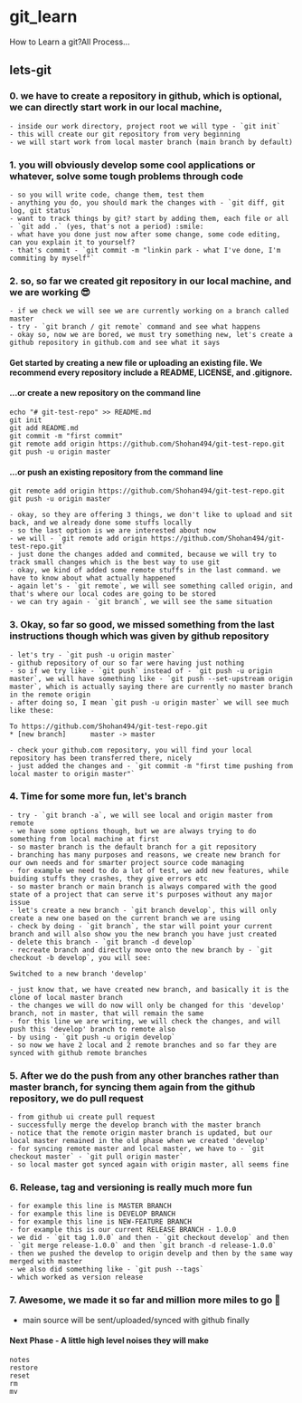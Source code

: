 # git_learn
How to Learn a git?All Process...

## lets-git

### 0. we have to create a repository in github, which is optional, we can directly start work in our local machine,
    - inside our work directory, project root we will type - `git init`
    - this will create our git repository from very beginning 
    - we will start work from local master branch (main branch by default)

### 1. you will obviously develop some cool applications or whatever, solve some tough problems through code
    - so you will write code, change them, test them
    - anything you do, you should mark the changes with - `git diff, git log, git status`
    - want to track things by git? start by adding them, each file or all - `git add .` (yes, that's not a period) :smile:
    - what have you done just now after some change, some code editing, can you explain it to yourself?
    - that's commit - `git commit -m "linkin park - what I've done, I'm commiting by myself"`

### 2. so, so far we created git repository in our local machine, and we are working :sunglasses:
    - if we check we will see we are currently working on a branch called master
    - try - `git branch / git remote` command and see what happens
    - okay so, now we are bored, we must try something new, let's create a github repository in github.com and see what it says


#### Get started by creating a new file or uploading an existing file. We recommend every repository include a README, LICENSE, and .gitignore.

#### …or create a new repository on the command line
```
echo "# git-test-repo" >> README.md
git init
git add README.md
git commit -m "first commit"
git remote add origin https://github.com/Shohan494/git-test-repo.git
git push -u origin master
```

#### …or push an existing repository from the command line

```
git remote add origin https://github.com/Shohan494/git-test-repo.git
git push -u origin master
```

    - okay, so they are offering 3 things, we don't like to upload and sit back, and we already done some stuffs locally
    - so the last option is we are interested about now
    - we will - `git remote add origin https://github.com/Shohan494/git-test-repo.git`
    - just done the changes added and commited, because we will try to track small changes which is the best way to use git
    - okay, we kind of added some remote stuffs in the last command. we have to know about what actually happened
    - again let's - `git remote`, we will see something called origin, and that's where our local codes are going to be stored
    - we can try again - `git branch`, we will see the same situation

### 3. Okay, so far so good, we missed something from the last instructions though which was given by github repository
    - let's try - `git push -u origin master`
    - github repository of our so far were having just nothing
    - so if we try like - `git push` instead of - `git push -u origin master`, we will have something like - `git push --set-upstream origin master`, which is actually saying there are currently no master branch in the remote origin
    - after doing so, I mean `git push -u origin master` we will see much like these:

```
To https://github.com/Shohan494/git-test-repo.git
* [new branch]      master -> master
```
    - check your github.com repository, you will find your local repository has been transferred there, nicely
    - just added the changes and - `git commit -m "first time pushing from local master to origin master"`

### 4. Time for some more fun, let's branch
    - try - `git branch -a`, we will see local and origin master from remote
    - we have some options though, but we are always trying to do something from local machine at first
    - so master branch is the default branch for a git repository
    - branching has many purposes and reasons, we create new branch for our own needs and for smarter project source code managing
    - for example we need to do a lot of test, we add new features, while buiding stuffs they crashes, they give errors etc
    - so master branch or main branch is always compared with the good state of a project that can serve it's purposes without any major issue
    - let's create a new branch - `git branch develop`, this will only create a new one based on the current branch we are using
    - check by doing - `git branch`, the star will point your current branch and will also show you the new branch you have just created
    - delete this branch - `git branch -d develop`
    - recreate branch and directly move onto the new branch by - `git checkout -b develop`, you will see:

```
Switched to a new branch 'develop'
```
    - just know that, we have created new branch, and basically it is the clone of local master branch
    - the changes we will do now will only be changed for this 'develop' branch, not in master, that will remain the same
    - for this line we are writing, we will check the changes, and will push this 'develop' branch to remote also
    - by using - `git push -u origin develop`
    - so now we have 2 local and 2 remote branches and so far they are synced with github remote branches

### 5. After we do the push from any other branches rather than master branch, for syncing them again from the github repository, we do pull request
    - from github ui create pull request
    - successfully merge the develop branch with the master branch
    - notice that the remote origin master branch is updated, but our local master remained in the old phase when we created 'develop'
    - for syncing remote master and local master, we have to - `git checkout master` - `git pull origin master`
    - so local master got synced again with origin master, all seems fine

### 6. Release, tag and versioning is really much more fun
    - for example this line is MASTER BRANCH
    - for example this line is DEVELOP BRANCH
    - for example this line is NEW-FEATURE BRANCH
    - for example this is our current RELEASE BRANCH - 1.0.0
    - we did - `git tag 1.0.0` and then - `git checkout develop` and then - `git merge release-1.0.0` and then `git branch -d release-1.0.0`
    - then we pushed the develop to origin develp and then by the same way merged with master
    - we also did something like - `git push --tags`
    - which worked as version release

### 7. Awesome, we made it so far and million more miles to go :rocket:

* main source will be sent/uploaded/synced with github finally

#### Next Phase - A little high level noises they will make
```
notes
restore
reset
rm
mv
```

